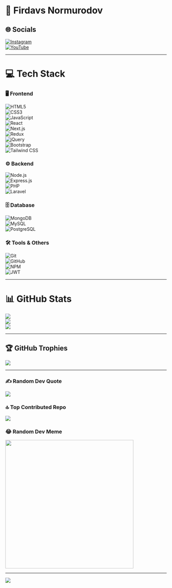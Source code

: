 # 🚀 Firdavs Normurodov  

## 🌐 Socials  
[![Instagram](https://img.shields.io/badge/Instagram-%23E4405F.svg?style=for-the-badge&logo=Instagram&logoColor=white)](https://www.instagram.com/night_star0724/)  
[![YouTube](https://img.shields.io/badge/YouTube-%23FF0000.svg?style=for-the-badge&logo=YouTube&logoColor=white)](https://www.youtube.com/channel/UC6gnNNMgYKs7iBN4kd9X0KQ)  

---

# 💻 Tech Stack  

### 🖥 **Frontend**  
![HTML5](https://img.shields.io/badge/html5-%23E34F26.svg?style=for-the-badge&logo=html5&logoColor=white)  
![CSS3](https://img.shields.io/badge/css3-%231572B6.svg?style=for-the-badge&logo=css3&logoColor=white)  
![JavaScript](https://img.shields.io/badge/javascript-%23323330.svg?style=for-the-badge&logo=javascript&logoColor=%23F7DF1E)  
![React](https://img.shields.io/badge/react-%2320232a.svg?style=for-the-badge&logo=react&logoColor=%2361DAFB)  
![Next.js](https://img.shields.io/badge/Next.js-%23000000.svg?style=for-the-badge&logo=next.js&logoColor=white)  
![Redux](https://img.shields.io/badge/redux-%23593d88.svg?style=for-the-badge&logo=redux&logoColor=white)  
![jQuery](https://img.shields.io/badge/jquery-%230769AD.svg?style=for-the-badge&logo=jquery&logoColor=white)  
![Bootstrap](https://img.shields.io/badge/bootstrap-%238511FA.svg?style=for-the-badge&logo=bootstrap&logoColor=white)  
![Tailwind CSS](https://img.shields.io/badge/tailwindcss-%2338B2AC.svg?style=for-the-badge&logo=tailwind-css&logoColor=white)  

### ⚙️ **Backend**  
![Node.js](https://img.shields.io/badge/node.js-%23339933.svg?style=for-the-badge&logo=node.js&logoColor=white)  
![Express.js](https://img.shields.io/badge/express.js-%23000000.svg?style=for-the-badge&logo=express&logoColor=white)  
![PHP](https://img.shields.io/badge/php-%23777BB4.svg?style=for-the-badge&logo=php&logoColor=white)  
![Laravel](https://img.shields.io/badge/laravel-%23FF2D20.svg?style=for-the-badge&logo=laravel&logoColor=white)  

### 🗄 **Database**  
![MongoDB](https://img.shields.io/badge/mongodb-%2347A248.svg?style=for-the-badge&logo=mongodb&logoColor=white)  
![MySQL](https://img.shields.io/badge/mysql-%2300f.svg?style=for-the-badge&logo=mysql&logoColor=white)  
![PostgreSQL](https://img.shields.io/badge/postgresql-%23316192.svg?style=for-the-badge&logo=postgresql&logoColor=white)  

### 🛠 **Tools & Others**  
![Git](https://img.shields.io/badge/git-%23F05033.svg?style=for-the-badge&logo=git&logoColor=white)  
![GitHub](https://img.shields.io/badge/github-%23121011.svg?style=for-the-badge&logo=github&logoColor=white)  
![NPM](https://img.shields.io/badge/NPM-%23CB3837.svg?style=for-the-badge&logo=npm&logoColor=white)  
![JWT](https://img.shields.io/badge/JWT-%23000000.svg?style=for-the-badge&logo=json-web-tokens&logoColor=white)  

---

# 📊 GitHub Stats  
![](https://github-readme-stats.vercel.app/api?username=Firdavs-Normurodov&theme=dark&hide_border=false&include_all_commits=false&count_private=false)  
![](https://github-readme-streak-stats.herokuapp.com/?user=Firdavs-Normurodov&theme=dark&hide_border=false)  
![](https://github-readme-stats.vercel.app/api/top-langs/?username=Firdavs-Normurodov&theme=dark&hide_border=false&include_all_commits=false&count_private=false&layout=compact)  

---

## 🏆 GitHub Trophies  
![](https://github-profile-trophy.vercel.app/?username=Firdavs-Normurodov&theme=radical&no-frame=false&no-bg=true&margin-w=4)  

---

### ✍️ Random Dev Quote  
![](https://quotes-github-readme.vercel.app/api?type=horizontal&theme=radical)  

### 🔝 Top Contributed Repo  
![](https://github-contributor-stats.vercel.app/api?username=Firdavs-Normurodov&limit=5&theme=dark&combine_all_yearly_contributions=true)  

### 😂 Random Dev Meme  
<img src="https://img-b.udemycdn.com/course/480x270/5619030_e742_4.jpg" style="height: 400px;"/>  

---

[![](https://visitcount.itsvg.in/api?id=Firdavs-Normurodov&icon=0&color=0)](https://visitcount.itsvg.in)  

<!-- Proudly created with GPRM ( https://gprm.itsvg.in ) -->
